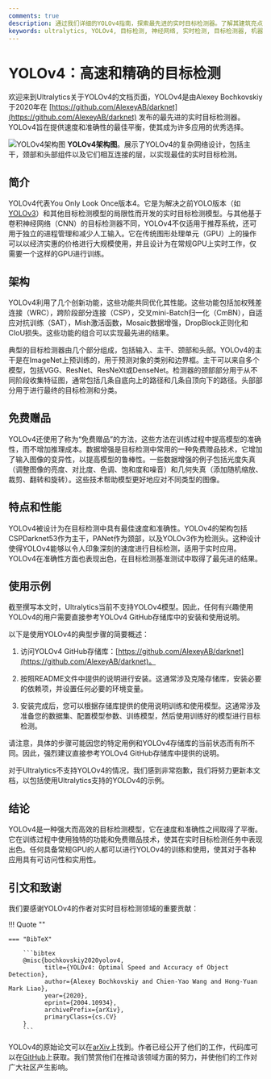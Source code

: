 ```yaml
---
comments: true
description: 通过我们详细的YOLOv4指南，探索最先进的实时目标检测器。了解其建筑亮点，创新功能和应用示例。
keywords: ultralytics, YOLOv4, 目标检测, 神经网络, 实时检测, 目标检测器, 机器学习
---
```


# YOLOv4：高速和精确的目标检测

欢迎来到Ultralytics关于YOLOv4的文档页面，YOLOv4是由Alexey Bochkovskiy于2020年在 [https://github.com/AlexeyAB/darknet](https://github.com/AlexeyAB/darknet) 发布的最先进的实时目标检测器。YOLOv4旨在提供速度和准确性的最佳平衡，使其成为许多应用的优秀选择。

![YOLOv4架构图](https://user-images.githubusercontent.com/26833433/246185689-530b7fe8-737b-4bb0-b5dd-de10ef5aface.png)
**YOLOv4架构图**。展示了YOLOv4的复杂网络设计，包括主干，颈部和头部组件以及它们相互连接的层，以实现最佳的实时目标检测。

## 简介

YOLOv4代表You Only Look Once版本4。它是为解决之前YOLO版本（如[YOLOv3](yolov3.md)）和其他目标检测模型的局限性而开发的实时目标检测模型。与其他基于卷积神经网络（CNN）的目标检测器不同，YOLOv4不仅适用于推荐系统，还可用于独立的进程管理和减少人工输入。它在传统图形处理单元（GPU）上的操作可以以经济实惠的价格进行大规模使用，并且设计为在常规GPU上实时工作，仅需要一个这样的GPU进行训练。

## 架构

YOLOv4利用了几个创新功能，这些功能共同优化其性能。这些功能包括加权残差连接（WRC），跨阶段部分连接（CSP），交叉mini-Batch归一化（CmBN），自适应对抗训练（SAT），Mish激活函数，Mosaic数据增强，DropBlock正则化和CIoU损失。这些功能的组合可以实现最先进的结果。

典型的目标检测器由几个部分组成，包括输入、主干、颈部和头部。YOLOv4的主干是在ImageNet上预训练的，用于预测对象的类别和边界框。主干可以来自多个模型，包括VGG、ResNet、ResNeXt或DenseNet。检测器的颈部部分用于从不同阶段收集特征图，通常包括几条自底向上的路径和几条自顶向下的路径。头部部分用于进行最终的目标检测和分类。

## 免费赠品

YOLOv4还使用了称为“免费赠品”的方法，这些方法在训练过程中提高模型的准确性，而不增加推理成本。数据增强是目标检测中常用的一种免费赠品技术，它增加了输入图像的变异性，以提高模型的鲁棒性。一些数据增强的例子包括光度失真（调整图像的亮度、对比度、色调、饱和度和噪音）和几何失真（添加随机缩放、裁剪、翻转和旋转）。这些技术帮助模型更好地应对不同类型的图像。

## 特点和性能

YOLOv4被设计为在目标检测中具有最佳速度和准确性。YOLOv4的架构包括CSPDarknet53作为主干，PANet作为颈部，以及YOLOv3作为检测头。这种设计使得YOLOv4能够以令人印象深刻的速度进行目标检测，适用于实时应用。YOLOv4在准确性方面也表现出色，在目标检测基准测试中取得了最先进的结果。

## 使用示例

截至撰写本文时，Ultralytics当前不支持YOLOv4模型。因此，任何有兴趣使用YOLOv4的用户需要直接参考YOLOv4 GitHub存储库中的安装和使用说明。

以下是使用YOLOv4的典型步骤的简要概述：

1. 访问YOLOv4 GitHub存储库：[https://github.com/AlexeyAB/darknet](https://github.com/AlexeyAB/darknet)。

2. 按照README文件中提供的说明进行安装。这通常涉及克隆存储库，安装必要的依赖项，并设置任何必要的环境变量。

3. 安装完成后，您可以根据存储库提供的使用说明训练和使用模型。这通常涉及准备您的数据集、配置模型参数、训练模型，然后使用训练好的模型进行目标检测。

请注意，具体的步骤可能因您的特定用例和YOLOv4存储库的当前状态而有所不同。因此，强烈建议直接参考YOLOv4 GitHub存储库中提供的说明。

对于Ultralytics不支持YOLOv4的情况，我们感到非常抱歉，我们将努力更新本文档，以包括使用Ultralytics支持的YOLOv4的示例。

## 结论

YOLOv4是一种强大而高效的目标检测模型，它在速度和准确性之间取得了平衡。它在训练过程中使用独特的功能和免费赠品技术，使其在实时目标检测任务中表现出色。任何具备常规GPU的人都可以进行YOLOv4的训练和使用，使其对于各种应用具有可访问性和实用性。

## 引文和致谢

我们要感谢YOLOv4的作者对实时目标检测领域的重要贡献：

!!! Quote ""

    === "BibTeX"

        ```bibtex
        @misc{bochkovskiy2020yolov4,
              title={YOLOv4: Optimal Speed and Accuracy of Object Detection},
              author={Alexey Bochkovskiy and Chien-Yao Wang and Hong-Yuan Mark Liao},
              year={2020},
              eprint={2004.10934},
              archivePrefix={arXiv},
              primaryClass={cs.CV}
        }
        ```

YOLOv4的原始论文可以在[arXiv](https://arxiv.org/pdf/2004.10934.pdf)上找到。作者已经公开了他们的工作，代码库可以在[GitHub](https://github.com/AlexeyAB/darknet)上获取。我们赞赏他们在推动该领域方面的努力，并使他们的工作对广大社区产生影响。
